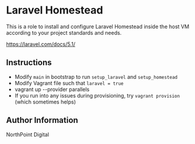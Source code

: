 # Laravel Homestead

This is a role to install and configure Laravel Homestead inside the host VM according to your project standards and needs.

https://laravel.com/docs/5.1/

## Instructions

* Modify `main` in bootstrap to run `setup_laravel` and `setup_homestead`
* Modify Vagrant file such that `laravel = true`
* vagrant up --provider parallels
* If you run into any issues during provisioning, try `vagrant provision` (which sometimes helps)

## Author Information

NorthPoint Digital
